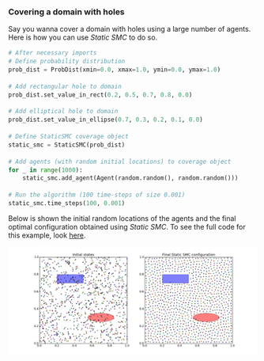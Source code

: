 
### Covering a domain with holes

Say you wanna cover a domain with holes using a large number of agents. Here is how you can use *Static SMC* to do so.

```python
# After necessary imports
# Define probability distribution
prob_dist = ProbDist(xmin=0.0, xmax=1.0, ymin=0.0, ymax=1.0)

# Add rectangular hole to domain
prob_dist.set_value_in_rect(0.2, 0.5, 0.7, 0.8, 0.0)

# Add elliptical hole to domain
prob_dist.set_value_in_ellipse(0.7, 0.3, 0.2, 0.1, 0.0)

# Define StaticSMC coverage object
static_smc = StaticSMC(prob_dist)

# Add agents (with random initial locations) to coverage object
for _ in range(1000):
    static_smc.add_agent(Agent(random.random(), random.random()))

# Run the algorithm (100 time-steps of size 0.001)
static_smc.time_steps(100, 0.001) 
```
Below is shown the initial random locations of the agents and the final optimal configuration obtained using *Static SMC*. To see the full code for this example, look [here](https://github.com/qpcode/smc/blob/master/examples/static_smc/static_smc_1000.py).

![static_smc_3x3](https://github.com/qpcode/smc/blob/master/examples/static_smc/static_smc_1000.png?raw=true)
